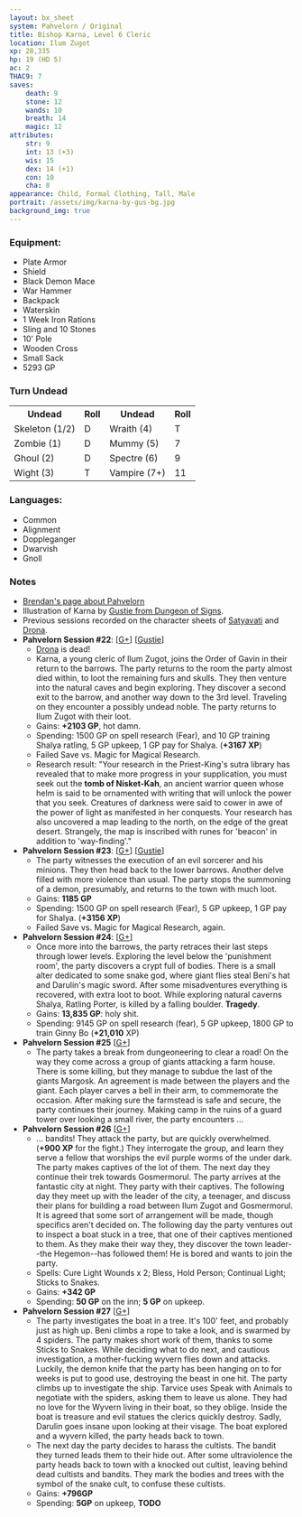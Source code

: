 ```yaml
---
layout: bx_sheet
system: Pahvelorn / Original
title: Bishop Karna, Level 6 Cleric
location: Ilum Zugot
xp: 28,335 
hp: 19 (HD 5)
ac: 2
THAC9: 7
saves:
    death: 9
    stone: 12
    wands: 10
    breath: 14
    magic: 12
attributes:
    str: 9
    int: 13 (+3)
    wis: 15
    dex: 14 (+1)
    con: 10
    cha: 8
appearance: Child, Formal Clothing, Tall, Male
portrait: /assets/img/karna-by-gus-bg.jpg
background_img: true
---
```


### Equipment:

* Plate Armor
* Shield
* Black Demon Mace
* War Hammer
* Backpack
* Waterskin
* 1 Week Iron Rations
* Sling and 10 Stones
* 10' Pole
* Wooden Cross
* Small Sack
* 5293 GP

### Turn Undead

<table class="skills">
<tr>
    <th>Undead</th> <th>Roll</th> <th>Undead</th> <th>Roll</th>
</tr>
<tr>
    <td>Skeleton (1/2)</td> <td>D</td> <td>Wraith (4)</td> <td>T</td>
</tr>
<tr>
    <td>Zombie (1)</td> <td>D</td> <td>Mummy (5)</td> <td>7</td>
</tr>
<tr>
    <td>Ghoul (2)</td> <td>D</td> <td>Spectre (6)</td> <td>9</td>
</tr>
<tr>
    <td>Wight (3)</td> <td>T</td> <td>Vampire (7+)</td> <td>11</td>
</tr>
</table>


### Languages:

* Common
* Alignment
* Doppleganger
* Dwarvish
* Gnoll


### Notes

* [Brendan's page about Pahvelorn][pahvelorn]
* Illustration of Karna by [Gustie from Dungeon of Signs][gustie].
* Previous sessions recorded on the character sheets of [Satyavati][] and [Drona][].
* **Pahvelorn Session #22**: \[[G+][session-22]] \[[Gustie][gustie-22-23]]
  * [Drona][] is dead!
  * Karna, a young cleric of Ilum Zugot, joins the Order of Gavin in their return to the barrows. The party returns to the room the party almost died within, to loot the remaining furs and skulls. They then venture into the natural caves and begin exploring. They discover a second exit to the barrow, and another way down to the 3rd level. Traveling on they encounter a possibly undead noble. The party returns to Ilum Zugot with their loot.
  * Gains: **+2103 GP**, hot damn.
  * Spending: 1500 GP on spell research (Fear), and 10 GP training Shalya ratling, 5 GP upkeep, 1 GP pay for Shalya. (**+3167 XP**)
  * Failed Save vs. Magic for Magical Research.
  * Research result: "Your research in the Priest-King's sutra library has revealed that to make more progress in your supplication, you must seek out the **tomb of Nisket-Kah**, an ancient warrior queen whose helm is said to be ornamented with writing that will unlock the power that you seek. Creatures of darkness were said to cower in awe of the power of light as manifested in her conquests. Your research has also uncovered a map leading to the north, on the edge of the great desert. Strangely, the map is inscribed with runes for 'beacon' in addition to 'way-finding'."
* **Pahvelorn Session #23**: \[[G+][session-23]] \[[Gustie][gustie-22-23]]
  * The party witnesses the execution of an evil sorcerer and his minions. They then head back to the lower barrows. Another delve filled with more violence than usual. The party stops the summoning of a demon, presumably, and returns to the town with much loot.
  * Gains: **1185 GP**
  * Spending: 1500 GP on spell research (Fear), 5 GP upkeep, 1 GP pay for Shalya. (**+3156 XP**)
  * Failed Save vs. Magic for Magical Research, again.
* **Pahvelorn Session #24**: \[[G+][session-24]]
  * Once more into the barrows, the party retraces their last steps through lower levels. Exploring the level below the 'punishment room', the party discovers a crypt full of bodies. There is a small alter dedicated to some snake god, where giant flies steal Beni's hat and Darulin's magic sword. After some misadventures everything is recovered, with extra loot to boot. While exploring natural caverns Shalya, Ratling Porter, is killed by a falling boulder. **Tragedy**.
  * Gains: **13,835 GP**: holy shit.
  * Spending: 9145 GP on spell research (fear), 5 GP upkeep, 1800 GP to train Ginny Bo (**+21,010** XP)
* **Pahvelorn Session #25**  \[[G+][session-25]]
  * The party takes a break from dungeoneering to clear a road! On the way they come across a group of giants attacking a farm house. There is some killing, but they manage to subdue the last of the giants Margosk. An agreement is made between the players and the giant. Each player carves a bell in their arm, to commemorate the occasion. After making sure the farmstead is safe and secure, the party continues their journey. Making camp in the ruins of a guard tower over looking a small river, the party encounters ...
* **Pahvelorn Session #26**  \[[G+][session-26]]
  * ... bandits! They attack the party, but are quickly overwhelmed. (**+900 XP** for the fight.) They interrogate the group, and learn they serve a fellow that worships the evil purple worms of the under dark. The party makes captives of the lot of them. The next day they continue their trek towards Gosmermorul. The party arrives at the fantastic city at night. They party with their captives. The following day they meet up with the leader of the city, a teenager, and discuss their plans for building a road between Ilum Zugot and Gosmermorul. It is agreed that some sort of arrangement will be made, though specifics aren't decided on. The following day the party ventures out to inspect a boat stuck in a tree, that one of their captives mentioned to them. As they make their way they, they discover the town leader--the Hegemon--has followed them! He is bored and wants to join the party.
  * Spells: Cure Light Wounds x 2; Bless, Hold Person; Continual Light; Sticks to Snakes.
  * Gains: **+342 GP**
  * Spending: **50 GP** on the inn; **5 GP** on upkeep.
* **Pahvelorn Session #27**  \[[G+][session-27]]
  * The party investigates the boat in a tree. It's 100' feet, and probably just as high up. Beni climbs a rope to take a look, and is swarmed by 4 spiders. The party makes short work of them, thanks to some Sticks to Snakes. While deciding what to do next, and cautious investigation, a mother-fucking wyvern flies down and attacks. Luckily, the demon knife that the party has been hanging on to for weeks is put to good use, destroying the beast in one hit. The party climbs up to investigate the ship. Tarvice uses Speak with Animals to negotiate with the spiders, asking them to leave us alone. They had no love for the Wyvern living in their boat, so they oblige. Inside the boat is treasure and evil statues the clerics quickly destroy. Sadly, Darulin goes insane upon looking at their visage. The boat explored and a wyvern killed, the party heads back to town.
  * The next day the party decides to harass the cultists. The bandit they turned leads them to their hide out. After some ultraviolence the party heads back to town with a knocked out cultist, leaving behind dead cultists and bandits. They mark the bodies and trees with the symbol of the snake cult, to confuse these cultists.
  * Gains: **+796GP**
  * Spending: **5GP** on upkeep, **TODO**

[pahvelorn]: http://www.necropraxis.com/pahvelorn/
[satyavati]: /characters/satyavati/
[drona]: /characters/drona/

[session-22]: https://plus.google.com/110795136999145840727/posts/Hn6zqf2Hj4N
[session-23]: https://plus.google.com/110795136999145840727/posts/DrQCAnDFK2k
[session-24]: https://plus.google.com/110795136999145840727/posts/ivW3eJGr2tH
[session-25]: https://plus.google.com/110795136999145840727/posts/FhzP3e7ZN7e
[session-26]: https://plus.google.com/110795136999145840727/posts/eM6D77DrLNq
[session-27]: https://plus.google.com/110795136999145840727/posts/SAaW4ewKc58

[gustie]: http://dungeonofsigns.blogspot.ca/
[gustie-22-23]: http://dungeonofsigns.blogspot.ca/2013/02/pahvelorn-tragedy-and-plunder.html
